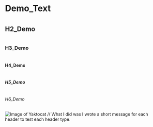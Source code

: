 # <H1> Demo_Text </H1>
# <H2> H2_Demo </H2>
# <H3> H3_Demo </H3>
# <H4> H4_Demo </H4>
# <H5> H5_Demo </H5>
# <H6> H6_Demo </H6>
![Image of Yaktocat](https://octodex.github.com/images/yaktocat.png)
// What I did was I wrote a short message for each header to test each header type.
